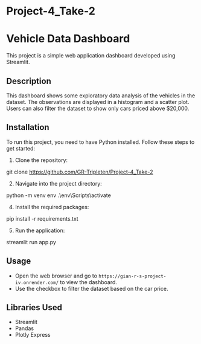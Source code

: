 # Project-4_Take-2

# Vehicle Data Dashboard

This project is a simple web application dashboard developed using Streamlit.

## Description

This dashboard shows some exploratory data analysis of the vehicles in the dataset. The observations are displayed in a histogram and a scatter plot. Users can also filter the dataset to show only cars priced above $20,000.

## Installation

To run this project, you need to have Python installed. Follow these steps to get started:

1. Clone the repository:

git clone https://github.com/GR-Tripleten/Project-4_Take-2

2. Navigate into the project directory:

python -m venv env
.\env\Scripts\activate

4. Install the required packages:

pip install -r requirements.txt

5. Run the application:

streamlit run app.py

## Usage

- Open the web browser and go to `https://gian-r-s-project-iv.onrender.com/` to view the dashboard.
- Use the checkbox to filter the dataset based on the car price.

## Libraries Used

- Streamlit
- Pandas
- Plotly Express